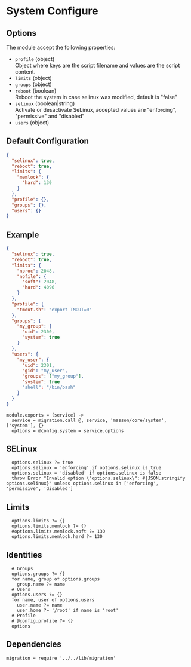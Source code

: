 
# System Configure

## Options

The module accept the following properties:

* `profile` (object)   
  Object where keys are the script filename and values are the script content.    
* `limits` (object)   
* `groups` (object)   
* `reboot` (boolean)   
  Reboot the system in case selinux was modified, default is "false"
* `selinux` (boolean|string)   
  Activate or desactivate SeLinux, accepted values are "enforcing", "permissive" and "disabled"
* `users` (object)   

## Default Configuration

```json
{
  "selinux": true,
  "reboot": true,
  "limits": {
    "memlock": {
      "hard": 130
    }
  },
  "profile": {},
  "groups": {},
  "users": {}
}
```

## Example

```json
{
  "selinux": true,
  "reboot": true,
  "limits": {
    "nproc": 2048,
    "nofile": {
      "soft": 2048,
      "hard": 4096
    }
  },
  "profile": {
    "tmout.sh": "export TMOUT=0"
  },
  "groups": {
    "my_group": {
      "uid": 2300,
      "system": true
    }
  },
  "users": {
    "my_user": {
      "uid": 2301,
      "gid": "my_user",
      "groups": ["my_group"],
      "system": true
      "shell": "/bin/bash"
    }
  }
}
```

    module.exports = (service) ->
      service = migration.call @, service, 'masson/core/system', ['system'], {}
      options = @config.system = service.options
      
## SELinux

      options.selinux ?= true
      options.selinux = 'enforcing' if options.selinux is true
      options.selinux = 'disabled' if options.selinux is false
      throw Error "Invalid option \"options.selinux\": #{JSON.stringify options.selinux}" unless options.selinux in ['enforcing', 'permissive', 'disabled']

## Limits

      options.limits ?= {}
      options.limits.memlock ?= {}
      #options.limits.memlock.soft ?= 130
      options.limits.memlock.hard ?= 130

## Identities

      # Groups
      options.groups ?= {}
      for name, group of options.groups
        group.name ?= name
      # Users
      options.users ?= {}
      for name, user of options.users
        user.name ?= name
        user.home ?= '/root' if name is 'root'
      # Profile
      # @config.profile ?= {}
      options

## Dependencies

    migration = require '../../lib/migration'
